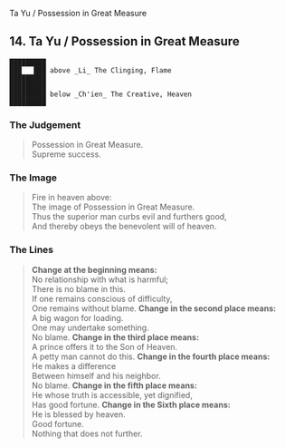 Ta Yu / Possession in Great Measure
## 14. Ta Yu / Possession in Great Measure
    █████████
    ███   ███ above _Li_ The Clinging, Flame  
    █████████
    █████████
    █████████ below _Ch'ien_ The Creative, Heaven  
    █████████
### The Judgement
> Possession in Great Measure.  
 Supreme success.
### The Image
> Fire in heaven above:  
 The image of Possession in Great Measure.  
 Thus the superior man curbs evil and furthers good,  
 And thereby obeys the benevolent will of heaven.
### The Lines

 > **Change at the beginning means:**  
 No relationship with what is harmful;  
 There is no blame in this.  
 If one remains conscious of difficulty,  
 One remains without blame.
 > **Change in the second place means:**  
 A big wagon for loading.  
 One may undertake something.  
 No blame.
 > **Change in the third place means:**  
 A prince offers it to the Son of Heaven.  
 A petty man cannot do this.
 > **Change in the fourth place means:**  
 He makes a difference  
 Between himself and his neighbor.  
 No blame.
 > **Change in the fifth place means:**  
 He whose truth is accessible, yet dignified,  
 Has good fortune.
 > **Change in the Sixth place means:**  
 He is blessed by heaven.  
 Good fortune.  
 Nothing that does not further.



